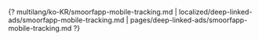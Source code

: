 {? multilang/ko-KR/smoorfapp-mobile-tracking.md | localized/deep-linked-ads/smoorfapp-mobile-tracking.md | pages/deep-linked-ads/smoorfapp-mobile-tracking.md ?}
